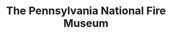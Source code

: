 ---
layout: repo
title: "The Pennsylvania National Fire Museum"
id: 14118
permalink: repos/14118/
---